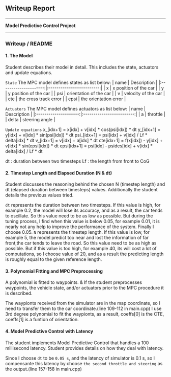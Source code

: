 ## Writeup Report

---

**Model Predictive Control Project**

---
### Writeup / README

#### 1. The Model 
Student describes their model in detail. This includes the state, actuators and update equations.

`State`
The MPC model defines states as list below: 
| name         		      |     Description	          | 
|:---------------------:|:-------------------------:| 
| x           	        | x position of the car     |
| y                     | y position of the car     |
| psi                 	| orientation of the car    |
| v		            			|	velocity of the car     	|
| cte         	      	| the cross track error     |
| epsi                 	| the orientation error     |

`Actuators`
The MPC model defines actuators as list below: 
| name         		      |     Description	          | 
|:---------------------:|:-------------------------:| 
| a           	        | throttle                  |
| delta                 | steering angle            |

`Update equations`
x_[idx+1] = x[idx] + v[idx] * cos(psi[idx]) * dt
y_[idx+1] = y[idx] + v[idx] * sin(psi[idx]) * dt
psi_[idx+1] = psi[idx] + v[idx] / Lf * delta[idx] * dt
v_[idx+1] = v[idx] + a[idx] * dt
cte[idx+1] = f(x[idx]) - y[idx] + v[idx] * sin(epsi[idx]) * dt
epsi[idx+1] = psi[idx] - psides[idx] + v[idx] * delta[idx] / Lf * dt

dt : duration between two timesteps
Lf : the length from front to CoG

#### 2. Timestep Length and Elapsed Duration (N & dt)
Student discusses the reasoning behind the chosen N (timestep length) and dt (elapsed duration between timesteps) values. Additionally the student details the previous values tried.

`dt` represents the duration between two timesteps. If this value is high, for example 0.2, the model will lose its accuracy, and as a result, the car tends to oscillate. So this value need to be as low as possible. But during the tuning process, I find when this value is below 0.05, for example 0.01, it is nearly not any help to improve the performance of the system. Finally I choose 0.05.
`N` represents the timestep length. If this value is low, for example 5, the model predict too near and lost the information of far front,the car tends to leave the road. So this value need to be as high as possible. But if this value is too high, for example 40, its will cost a lot of computations, so I choose value of 20, and as a result the predicting length is roughly equal to the given reference length. 

#### 3. Polynomial Fitting and MPC Preprocessing
A polynomial is fitted to waypoints. & If the student preprocesses waypoints, the vehicle state, and/or actuators prior to the MPC procedure it is described.

The waypionts received from the simulator are in the map coordinate, so I need to transfer them to the car coordinate.(line 109-112 in main.cpp)
I use 3rd degree polynomial to fit the waypionts, as a result, coeffs[0] is the CTE, coeffs[1] is a funtion of orientation.

#### 4. Model Predictive Control with Latency
The student implements Model Predictive Control that handles a 100 millisecond latency. Student provides details on how they deal with latency.

Since I choose `dt` to be `0.05 s`, and the latency of simulator is 0.1 s, so I compensante this latency by choose `the second throttle and steering` as the output.(line 157-158 in main.cpp)

